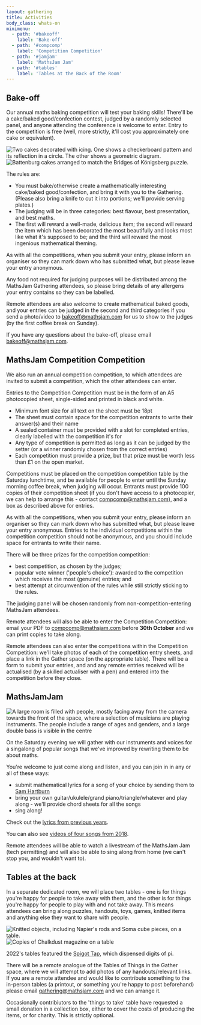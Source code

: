 ```yaml
---
layout: gathering
title: Activities
body_class: whats-on
minimenu:
  - path: '#bakeoff'
    label: 'Bake-off'
  - path: '#compcomp'
    label: 'Competition Competition'
  - path: '#jamjam'
    label: 'MathsJam Jam'
  - path: '#tables'
    label: 'Tables at the Back of the Room'
---
```


<h2 id="bakeoff">Bake-off</h2>

Our annual maths baking competition will test your baking skills! There'll be a cake/baked good/confection contest, judged by a randomly selected panel, and anyone attending the conference is welcome to enter. Entry to the competition is free (well, more strictly, it'll cost you approximately one cake or equivalent).

![Two cakes decorated with icing. One shows a checkerboard pattern and its reflection in a circle. The other shows a geometric diagram.](../../images/Cakes1.jpg)
![Battenburg cakes arranged to match the Bridges of Königsberg puzzle.](../../images/Cakes2.jpg)

The rules are:

- You must bake/otherwise create a mathematically interesting cake/baked good/confection, and bring it with you to the Gathering. (Please also bring a knife to cut it into portions; we'll provide serving plates.)
- The judging will be in three categories: best flavour, best presentation, and best maths.
- The first will reward a well-made, delicious item; the second will reward the item which has been decorated the most beautifully and looks most like what it's supposed to be; and the third will reward the most ingenious mathematical theming.

As with all the competitions, when you submit your entry, please inform an organiser so they can mark down who has submitted what, but please leave your entry anonymous.

Any food not required for judging purposes will be distributed among the MathsJam Gathering attendees, so please bring details of any allergens your entry contains so they can be labelled.

Remote attendees are also welcome to create mathematical baked goods, and your entries can be judged in the second and third categories if you send a photo/video to [bakeoff@mathsjam.com](mailto:bakeoff@mathsjam.com) for us to show to the judges (by the first coffee break on Sunday).

If you have any questions about the bake-off, please email [bakeoff@mathsjam.com](mailto:bakeoff@mathsjam.com).

<h2 id="compcomp">MathsJam Competition Competition</h2>

We also run an annual competition competition, to which attendees are invited to submit a competition, which the other attendees can enter.

Entries to the Competition Competition must be in the form of an A5 photocopied sheet, single-sided and printed in black and white.

- Minimum font size for all text on the sheet must be 18pt
- The sheet must contain space for the competition entrants to write their answer(s) and their name
- A sealed container must be provided with a slot for completed entries, clearly labelled with the competition it's for
- Any type of competition is permitted as long as it can be judged by the setter (or a winner randomly chosen from the correct entries)
- Each competition must provide a prize, but that prize must be worth less than £1 on the open market.

Competitions must be placed on the competition competition table by the Saturday lunchtime, and be available for people to enter until the Sunday morning coffee break, when judging will occur. Entrants must provide 100 copies of their competition sheet (if you don't have access to a photocopier, we can help to arrange this - contact [compcomp@mathsjam.com](mailto:compcomp@mathsjam.com)), and a box as described above for entries.

As with all the competitions, when you submit your entry, please inform an organiser so they can mark down who has submitted what, but please leave your entry anonymous. Entries to the individual competitions within the competition competition should not be anonymous, and you should include space for entrants to write their name.

There will be three prizes for the competition competition:

- best competition, as chosen by the judges;
- popular vote winner ('people's choice'): awarded to the competition which receives the most (genuine) entries; and
- best attempt at circumvention of the rules while still strictly sticking to the rules.

The judging panel will be chosen randomly from non-competition-entering MathsJam attendees.

Remote attendees will also be able to enter the Competition Competition: email your PDF to [compcomp@mathsjam.com](mailto:compcomp@mathsjam.com) before **30th October** and we can print copies to take along.

Remote attendees can also enter the competitions within the Competition Competition: we'll take photos of each of the competition entry sheets, and place a link in the Gather space (on the appropriate table). There will be a form to submit your entries, and and any remote entries received will be actualised (by a skilled actualiser with a pen) and entered into the competition before they close.

<h2 id="jamjam">MathsJamJam</h2>

![A large room is filled with people, mostly facing away from the camera towards the front of the space, where a selection of musicians are playing instruments. The people include a range of ages and genders, and a large double bass is visible in the centre](../../images/Jam.png)

On the Saturday evening we will gather with our instruments and voices for a singalong of popular songs that we've improved by rewriting them to be about maths.

You're welcome to just come along and listen, and you can join in in any or all of these ways:

- submit mathematical lyrics for a song of your choice by sending them to [Sam Hartburn](mailto:sam@samhartburn.co.uk)
- bring your own guitar/ukulele/grand piano/triangle/whatever and play along - we'll provide chord sheets for all the songs
- sing along!

Check out the [lyrics from previous years](https://drive.google.com/file/d/11WAOPrPDRhW_ecBByvCqT1GaW13JQ0gj/view?usp=drive_link).

You can also see [videos of four songs from 2018](https://www.youtube.com/playlist?list=PLRddDv4mCcEXrN_cgWEaiVwtKmyHyfNMn).

Remote attendees will be able to watch a livestream of the MathsJam Jam (tech permitting) and will also be able to sing along from home (we can't stop you, and wouldn't want to).

<h2 id="tables">Tables at the back</h2>

In a separate dedicated room, we will place two tables - one is for things you're happy for people to take away with them, and the other is for things you're happy for people to play with and not take away. This means attendees can bring along puzzles, handouts, toys, games, knitted items and anything else they want to share with people.

![Knitted objects, including Napier's rods and Soma cube pieces, on a table.](../../images/TablesAtBack1.jpg)
![Copies of Chalkdust magazine on a table](../../images/TablesAtBack2.jpg)

2022's tables featured the [Spigot Tap](https://youtu.be/LQ1_di1TStc?feature=shared), which dispensed digits of pi.

There will be a remote analogue of the Tables of Things in the Gather space, where we will attempt to add photos of any handouts/relevant links. If you are a remote attendee and would like to contribute something to the in-person tables (a printout, or something you're happy to post beforehand) please email [gathering@mathsjam.com](mailto:gathering@mathsjam.com) and we can arrange it.

Occasionally contribiutors to the 'things to take' table have requested a small donation in a collection box, either to cover the costs of producing the items, or for charity. This is strictly optional.
